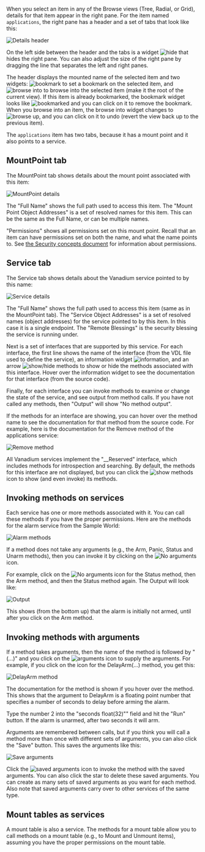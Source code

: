 When you select an item in any of the Browse views (Tree, Radial, or Grid),
details for that item appear in the right pane.
For the item named `applications`, the right pane has a header and
a set of tabs that look like this:

![Details header](helpimg/detailsheader.png)

On the left side between the header and the tabs is a widget
![hide](helpimg/hide.png) that hides the right pane.
You can also adjust the size of the right pane by dragging the
line that separates the left and right panes.

The header displays the mounted name of the selected item and two widgets:
![bookmark](helpimg/bookmark.png) to set a bookmark on the selected item, and
![browse into](helpimg/browseinto.png) to browse into the selected item
(make it the root of the current view).
If this item is already bookmarked, the bookmark widget looks like
![bookmarked](helpimg/bookmarked.png) and you can click on it to remove the bookmark.
When you browse into an item, the browse into widget changes to
![browse up](helpimg/revert.png), and you can click on it to undo
(revert the view back up to the previous item).

The `applications` item has two tabs, because it has a mount point and
it also points to a service.

MountPoint tab
--------------

The MountPoint tab shows details about the mount point associated
with this item:

![MountPoint details](helpimg/mountpoint.png)

The "Full Name" shows the full path used to access this item.
The "Mount Point Object Addresses" is a set of resolved names
for this item. This can be the same as the Full Name,
or can be multiple names.

"Permissions" shows all permissions set on this mount point.
Recall that an item can have permissions set on both the name,
and what the name points to.
See [the Security concepts document](https://vanadium.github.io/concepts/security.html)
for information about permissions.

Service tab
-----------

The Service tab shows details about the Vanadium service pointed to by this name:

![Service details](helpimg/service.png)

The "Full Name" shows the full path used to access this item
(same as in the MountPoint tab).
The "Service Object Addresses" is a set of resolved names
(object addresses) for the service pointed to by this item.
In this case it is a single endpoint.
The "Remote Blessings" is the security blessing the service
is running under.

Next is a set of interfaces that are supported by this service.
For each interface, the first line shows the name of the interface
(from the VDL file used to define the service),
an information widget
![information](helpimg/info.png),
and an arrow
![show/hide methods](helpimg/right.png)
to show or hide the methods associated with this interface.
Hover over the information widget to see the documentation for that
interface (from the source code).

Finally, for each interface you can invoke methods
to examine or change the state of the service,
and see output from method calls. If you have not called any methods,
then "Output" will show "No method output".

If the methods for an interface are showing, you can hover over the
method name to see the documentation for that method from the source code.
For example, here is the documentation for the Remove method of the
applications service:

![Remove method](helpimg/RemoveMethod.png)

All Vanadium services implement the "__Reserved" interface, which includes
methods for introspection and searching.
By default, the methods for this interface are not displayed,
but you can click the
![show methods](helpimg/right.png) icon to show (and even invoke) its methods.

Invoking methods on services
----------------------------

Each service has one or more methods associated with it.
You can call these methods if you have the proper permissions.
Here are the methods for the alarm service from the Sample World:

![Alarm methods](helpimg/alarm.png)

If a method does not take any arguments
(e.g., the Arm, Panic, Status and Unarm methods),
then you can invoke it by clicking on the
![No arguments](helpimg/noargs.png) icon.

For example, click on the
![No arguments](helpimg/noargs.png) icon for the
Status method, then the Arm method, and then the Status method again.
The Output will look like:

![Output](helpimg/output1.png)

This shows (from the bottom up) that the alarm is initially not armed,
until after you click on the Arm method.

Invoking methods with arguments
-------------------------------

If a method takes arguments, then the name of the method
is followed by "(...)" and you click on the
![arguments](helpimg/right.png) icon to supply the arguments.
For example, if you click on the icon for the DelayArm(...) method,
you get this:

![DelayArm method](helpimg/delayarm.png)

The documentation for the method is shown if you hover over the method.
This shows that the argument to DelayArm is a floating point number
that specifies a number of seconds to delay before arming the alarm.

Type the number 2 into the "seconds float(32)"" field and hit the "Run" button.
If the alarm is unarmed, after two seconds it will arm.

Arguments are remembered between calls, but
if you think you will call a method more than once with different sets of arguments,
you can also click the "Save" button. This saves the arguments like this:

![Save arguments](helpimg/savedarg.png)

Click the
![saved arguments](helpimg/noargs.png) icon to invoke the method with the
saved arguments. You can also click the star to delete these saved arguments.
You can create as many sets of saved arguments as you want for each method.
Also note that saved arguments carry over to other services of the
same type.

Mount tables as services
------------------------

A mount table is also a service. The methods for a mount table allow you
to call methods on a mount table (e.g., to Mount and Unmount items),
assuming you have the proper permissions on the mount table.
<p>&nbsp;</p>
